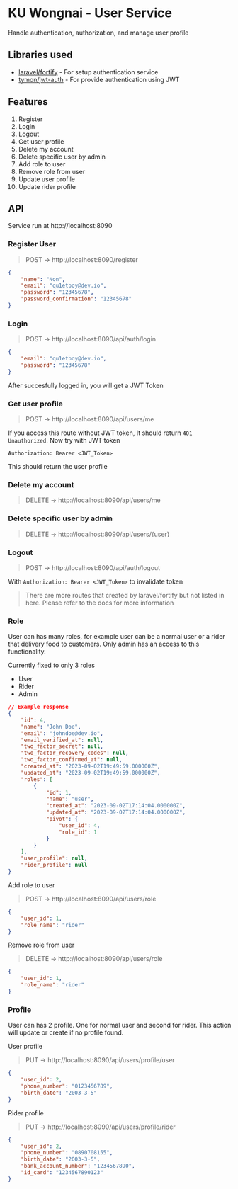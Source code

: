 # KU Wongnai - User Service

Handle authentication, authorization, and manage user profile

## Libraries used

-   [laravel/fortify](https://laravel.com/docs/10.x/fortify) - For setup authentication service
-   [tymon/jwt-auth](https://github.com/tymondesigns/jwt-auth) - For provide authentication using JWT

## Features

1. Register
2. Login
3. Logout
4. Get user profile
5. Delete my account
6. Delete specific user by admin
7. Add role to user
8. Remove role from user
9. Update user profile
10. Update rider profile

## API

Service run at http://localhost:8090

### Register User

> POST -> http://localhost:8090/register

```json
{
    "name": "Non",
    "email": "qu1etboy@dev.io",
    "password": "12345678",
    "password_confirmation": "12345678"
}
```

### Login

> POST -> http://localhost:8090/api/auth/login

```json
{
    "email": "qu1etboy@dev.io",
    "password": "12345678"
}
```

After succesfully logged in, you will get a JWT Token

### Get user profile

> POST -> http://localhost:8090/api/users/me

If you access this route without JWT token, It should return `401 Unauthorized`. Now try with JWT token

```
Authorization: Bearer <JWT_Token>
```

This should return the user profile

### Delete my account

> DELETE -> http://localhost:8090/api/users/me

### Delete specific user by admin

> DELETE -> http://localhost:8090/api/users/{user}

### Logout

> POST -> http://localhost:8090/api/auth/logout

With `Authorization: Bearer <JWT_Token>` to invalidate token

> There are more routes that created by laravel/fortify but not listed in here. Please refer to the docs for more information

### Role

User can has many roles, for example user can be a normal user or a rider that delivery food to customers. Only admin has an access to this functionality.

Currently fixed to only 3 roles

-   User
-   Rider
-   Admin

```json
// Example response
{
    "id": 4,
    "name": "John Doe",
    "email": "johndoe@dev.io",
    "email_verified_at": null,
    "two_factor_secret": null,
    "two_factor_recovery_codes": null,
    "two_factor_confirmed_at": null,
    "created_at": "2023-09-02T19:49:59.000000Z",
    "updated_at": "2023-09-02T19:49:59.000000Z",
    "roles": [
        {
            "id": 1,
            "name": "user",
            "created_at": "2023-09-02T17:14:04.000000Z",
            "updated_at": "2023-09-02T17:14:04.000000Z",
            "pivot": {
                "user_id": 4,
                "role_id": 1
            }
        }
    ],
    "user_profile": null,
    "rider_profile": null
}
```

Add role to user

> POST -> http://localhost:8090/api/users/role

```json
{
    "user_id": 1,
    "role_name": "rider"
}
```

Remove role from user

> DELETE -> http://localhost:8090/api/users/role

```json
{
    "user_id": 1,
    "role_name": "rider"
}
```

### Profile

User can has 2 profile. One for normal user and second for rider. This action will update or create if no profile found.

User profile

> PUT -> http://localhost:8090/api/users/profile/user

```json
{
    "user_id": 2,
    "phone_number": "0123456789",
    "birth_date": "2003-3-5"
}
```

Rider profile

> PUT -> http://localhost:8090/api/users/profile/rider

```json
{
    "user_id": 2,
    "phone_number": "0890708155",
    "birth_date": "2003-3-5",
    "bank_account_number": "1234567890",
    "id_card": "1234567890123"
}
```
